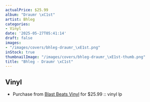```yaml
---
actualPrice: $25.99
album: "Draumr \xC1st"
artist: Bhleg
categories:
- Vinyl
date: '2025-05-27T05:41:14'
draft: false
images:
- "/images/covers/bhleg-draumr_\xE1st.png"
inStock: true
thumbnailImage: "/images/covers/bhleg-draumr_\xE1st-thumb.png"
title: "Bhleg - Draumr \xC1st"
---
```


## Vinyl
* Purchase from [Blast Beats Vinyl](https://blastbeatsvinyl.com/products/bhleg-draumr-ast-vinyl-lp) for $25.99 :: vinyl lp
